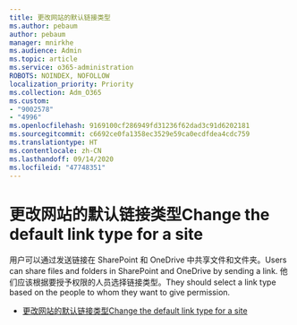 ```yaml
---
title: 更改网站的默认链接类型
ms.author: pebaum
author: pebaum
manager: mnirkhe
ms.audience: Admin
ms.topic: article
ms.service: o365-administration
ROBOTS: NOINDEX, NOFOLLOW
localization_priority: Priority
ms.collection: Adm_O365
ms.custom:
- "9002578"
- "4996"
ms.openlocfilehash: 9169100cf286949fd31236f62dad3c91d6202181
ms.sourcegitcommit: c6692ce0fa1358ec3529e59ca0ecdfdea4cdc759
ms.translationtype: HT
ms.contentlocale: zh-CN
ms.lasthandoff: 09/14/2020
ms.locfileid: "47748351"
---
```

# <a name="change-the-default-link-type-for-a-site"></a><span data-ttu-id="10614-102">更改网站的默认链接类型</span><span class="sxs-lookup"><span data-stu-id="10614-102">Change the default link type for a site</span></span>

<span data-ttu-id="10614-103">用户可以通过发送链接在 SharePoint 和 OneDrive 中共享文件和文件夹。</span><span class="sxs-lookup"><span data-stu-id="10614-103">Users can share files and folders in SharePoint and OneDrive by sending a link.</span></span> <span data-ttu-id="10614-104">他们应该根据要授予权限的人员选择链接类型。</span><span class="sxs-lookup"><span data-stu-id="10614-104">They should select a link type based on the people to whom they want to give permission.</span></span>

- [<span data-ttu-id="10614-105">更改网站的默认链接类型</span><span class="sxs-lookup"><span data-stu-id="10614-105">Change the default link type for a site</span></span>](https://docs.microsoft.com/sharepoint/change-default-sharing-link)
